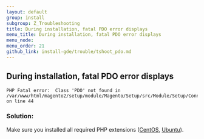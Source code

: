 ```yaml
---
layout: default
group: install
subgroup: Z_Troubleshooting
title: During installation, fatal PDO error displays
menu_title: During installation, fatal PDO error displays
menu_node: 
menu_order: 21
github_link: install-gde/trouble/tshoot_pdo.md
---
```


<h2 id="install-trouble-pdo">During installation, fatal PDO error displays</h2>

	PHP Fatal error:  Class 'PDO' not found in /var/www/html/magento2/setup/module/Magento/Setup/src/Module/Setup/ConnectionFactory.php on line 44

### Solution:

Make sure you installed all required PHP extensions (<a href="{{ site.gdeurl }}install-gde/prereq/php-centos.html">CentOS</a>, <a href="{{ site.gdeurl }}install-gde/prereq/php-ubuntu.html">Ubuntu</a>). 

